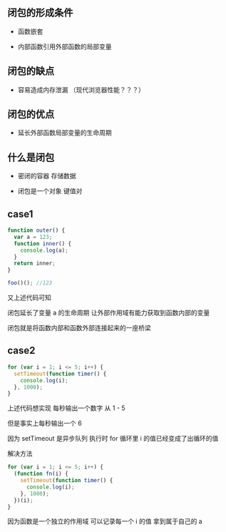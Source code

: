 ## 闭包的形成条件

- 函数嵌套

- 内部函数引用外部函数的局部变量

## 闭包的缺点

- 容易造成内存泄漏 （现代浏览器性能？？？）

## 闭包的优点

- 延长外部函数局部变量的生命周期

## 什么是闭包

- 密闭的容器 存储数据

- 闭包是一个对象 键值对

## case1

```js
function outer() {
  var a = 123;
  function inner() {
    console.log(a);
  }
  return inner;
}

foo()(); //123
```

又上述代码可知

闭包延长了变量 a 的生命周期 让外部作用域有能力获取到函数内部的变量

闭包就是将函数内部和函数外部连接起来的一座桥梁

## case2

```js
for (var i = 1; i <= 5; i++) {
  setTimeout(function timer() {
    console.log(i);
  }, 1000);
}
```

上述代码想实现 每秒输出一个数字 从 1 - 5

但是事实上每秒输出一个 6

因为 setTimeout 是异步队列 执行时 for 循环里 i 的值已经变成了出循环的值

解决方法

```js
for (var i = 1; i <= 5; i++) {
  (function fn(i) {
    setTimeout(function timer() {
      console.log(i);
    }, 1000);
  })(i);
}
```

因为函数是一个独立的作用域 可以记录每一个 i 的值 拿到属于自己的 a
